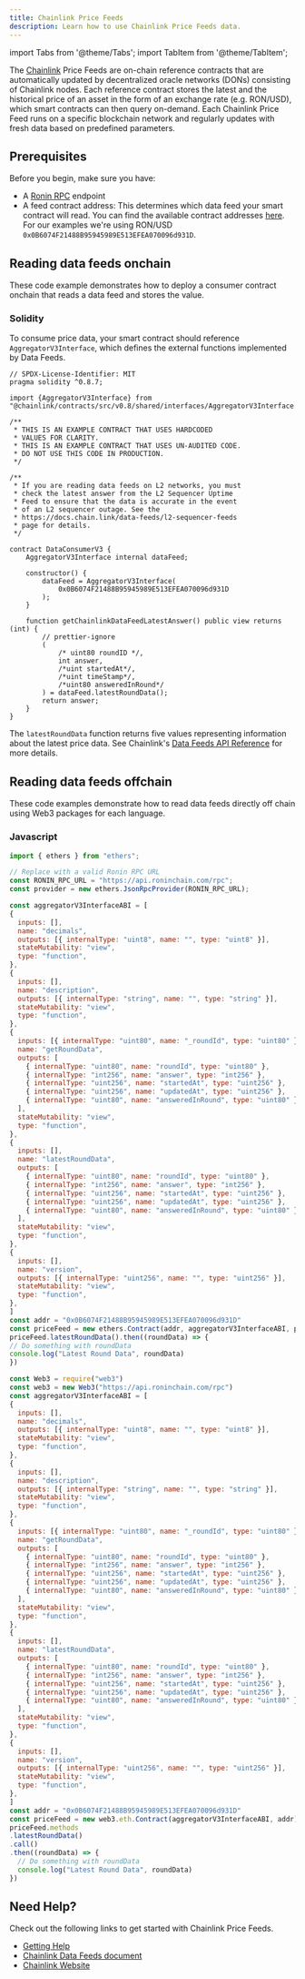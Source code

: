 ```yaml
---
title: Chainlink Price Feeds
description: Learn how to use Chainlink Price Feeds data.
---
```


import Tabs from '@theme/Tabs';
import TabItem from '@theme/TabItem';

The [Chainlink](https://chain.link/) Price Feeds are on-chain reference contracts that are automatically updated by decentralized oracle networks (DONs) consisting of Chainlink nodes. Each reference contract stores the latest and the historical price of an asset in the form of an exchange rate (e.g. RON/USD), which smart contracts can then query on-demand. Each Chainlink Price Feed runs on a specific blockchain network and regularly updates with fresh data based on predefined parameters. 

## Prerequisites

Before you begin, make sure you have:

- A [Ronin RPC](/developers/network) endpoint
- A feed contract address: This determines which data feed your smart contract will read. You can find the available contract addresses [here](https://docs.chain.link/data-feeds/price-feeds/addresses?network=ronin&page=1). For our examples we're using RON/USD `0x0B6074F21488B95945989E513EFEA070096d931D`.
  

## Reading data feeds onchain

These code example demonstrates how to deploy a consumer contract onchain that reads a data feed and stores the value.

### Solidity

To consume price data, your smart contract should reference `AggregatorV3Interface`, which defines the external functions implemented by Data Feeds.

```solidity
// SPDX-License-Identifier: MIT
pragma solidity ^0.8.7;

import {AggregatorV3Interface} from "@chainlink/contracts/src/v0.8/shared/interfaces/AggregatorV3Interface.sol";

/**
 * THIS IS AN EXAMPLE CONTRACT THAT USES HARDCODED
 * VALUES FOR CLARITY.
 * THIS IS AN EXAMPLE CONTRACT THAT USES UN-AUDITED CODE.
 * DO NOT USE THIS CODE IN PRODUCTION.
 */

/**
 * If you are reading data feeds on L2 networks, you must
 * check the latest answer from the L2 Sequencer Uptime
 * Feed to ensure that the data is accurate in the event
 * of an L2 sequencer outage. See the
 * https://docs.chain.link/data-feeds/l2-sequencer-feeds
 * page for details.
 */

contract DataConsumerV3 {
    AggregatorV3Interface internal dataFeed;

    constructor() {
        dataFeed = AggregatorV3Interface(
            0x0B6074F21488B95945989E513EFEA070096d931D
        );
    }

    function getChainlinkDataFeedLatestAnswer() public view returns (int) {
        // prettier-ignore
        (
            /* uint80 roundID */,
            int answer,
            /*uint startedAt*/,
            /*uint timeStamp*/,
            /*uint80 answeredInRound*/
        ) = dataFeed.latestRoundData();
        return answer;
    }
}
```

The `latestRoundData` function returns five values representing information about the latest price data. See Chainlink's [Data Feeds API Reference](https://docs.chain.link/data-feeds/api-reference) for more details.

## Reading data feeds offchain

These code examples demonstrate how to read data feeds directly off chain using Web3 packages for each language.

### Javascript

<Tabs groupId="libraries">
  <TabItem value="ethers.js" label="ethers.js" default>

  ```javascript
import { ethers } from "ethers";

// Replace with a valid Ronin RPC URL
const RONIN_RPC_URL = "https://api.roninchain.com/rpc";
const provider = new ethers.JsonRpcProvider(RONIN_RPC_URL);

const aggregatorV3InterfaceABI = [
  {
    inputs: [],
    name: "decimals",
    outputs: [{ internalType: "uint8", name: "", type: "uint8" }],
    stateMutability: "view",
    type: "function",
  },
  {
    inputs: [],
    name: "description",
    outputs: [{ internalType: "string", name: "", type: "string" }],
    stateMutability: "view",
    type: "function",
  },
  {
    inputs: [{ internalType: "uint80", name: "_roundId", type: "uint80" }],
    name: "getRoundData",
    outputs: [
      { internalType: "uint80", name: "roundId", type: "uint80" },
      { internalType: "int256", name: "answer", type: "int256" },
      { internalType: "uint256", name: "startedAt", type: "uint256" },
      { internalType: "uint256", name: "updatedAt", type: "uint256" },
      { internalType: "uint80", name: "answeredInRound", type: "uint80" },
    ],
    stateMutability: "view",
    type: "function",
  },
  {
    inputs: [],
    name: "latestRoundData",
    outputs: [
      { internalType: "uint80", name: "roundId", type: "uint80" },
      { internalType: "int256", name: "answer", type: "int256" },
      { internalType: "uint256", name: "startedAt", type: "uint256" },
      { internalType: "uint256", name: "updatedAt", type: "uint256" },
      { internalType: "uint80", name: "answeredInRound", type: "uint80" },
    ],
    stateMutability: "view",
    type: "function",
  },
  {
    inputs: [],
    name: "version",
    outputs: [{ internalType: "uint256", name: "", type: "uint256" }],
    stateMutability: "view",
    type: "function",
  },
]
const addr = "0x0B6074F21488B95945989E513EFEA070096d931D"
const priceFeed = new ethers.Contract(addr, aggregatorV3InterfaceABI, provider)
priceFeed.latestRoundData().then((roundData) => {
  // Do something with roundData
  console.log("Latest Round Data", roundData)
})
  ```

  </TabItem>
  <TabItem value="web3.js" label="web3.js" default>

  ```javascript
const Web3 = require("web3")
const web3 = new Web3("https://api.roninchain.com/rpc")
const aggregatorV3InterfaceABI = [
  {
    inputs: [],
    name: "decimals",
    outputs: [{ internalType: "uint8", name: "", type: "uint8" }],
    stateMutability: "view",
    type: "function",
  },
  {
    inputs: [],
    name: "description",
    outputs: [{ internalType: "string", name: "", type: "string" }],
    stateMutability: "view",
    type: "function",
  },
  {
    inputs: [{ internalType: "uint80", name: "_roundId", type: "uint80" }],
    name: "getRoundData",
    outputs: [
      { internalType: "uint80", name: "roundId", type: "uint80" },
      { internalType: "int256", name: "answer", type: "int256" },
      { internalType: "uint256", name: "startedAt", type: "uint256" },
      { internalType: "uint256", name: "updatedAt", type: "uint256" },
      { internalType: "uint80", name: "answeredInRound", type: "uint80" },
    ],
    stateMutability: "view",
    type: "function",
  },
  {
    inputs: [],
    name: "latestRoundData",
    outputs: [
      { internalType: "uint80", name: "roundId", type: "uint80" },
      { internalType: "int256", name: "answer", type: "int256" },
      { internalType: "uint256", name: "startedAt", type: "uint256" },
      { internalType: "uint256", name: "updatedAt", type: "uint256" },
      { internalType: "uint80", name: "answeredInRound", type: "uint80" },
    ],
    stateMutability: "view",
    type: "function",
  },
  {
    inputs: [],
    name: "version",
    outputs: [{ internalType: "uint256", name: "", type: "uint256" }],
    stateMutability: "view",
    type: "function",
  },
]
const addr = "0x0B6074F21488B95945989E513EFEA070096d931D"
const priceFeed = new web3.eth.Contract(aggregatorV3InterfaceABI, addr)
priceFeed.methods
  .latestRoundData()
  .call()
  .then((roundData) => {
    // Do something with roundData
    console.log("Latest Round Data", roundData)
  })
  ```

  </TabItem>
</Tabs>

## Need Help?

Check out the following links to get started with Chainlink Price Feeds.
- [Getting Help](https://docs.chain.link/resources/getting-help?parent=dataFeeds)
- [Chainlink Data Feeds document](https://docs.chain.link/data-feeds)
- [Chainlink Website](https://chain.link/)
